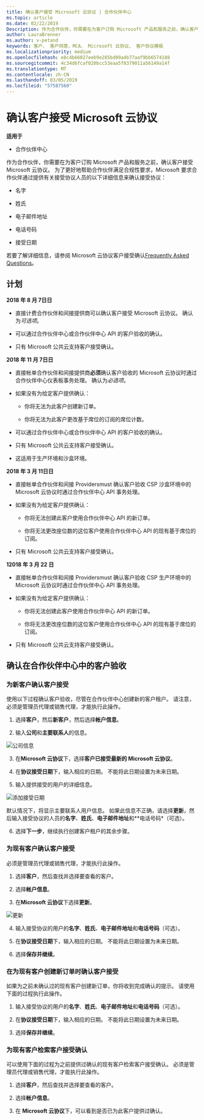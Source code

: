 ```yaml
---
title: 确认客户接受 Microsoft 云协议 | 合作伙伴中心
ms.topic: article
ms.date: 02/22/2019
Description: 作为合作伙伴，你需要在为客户订购 Microsoft 产品和服务之前，确认客户接受 Microsoft 云协议。 更好地帮助合作伙伴满足合规性要求，Microsoft 要求合作伙伴要接受该协议的人员有关的某些详细信息，从而确认接受。
author: LauraBrenner
ms.author: v-petand
keywords: 客户、 客户同意，MCA、 Microsoft 云协议、 客户协议模板
ms.localizationpriority: medium
ms.openlocfilehash: e8c4b66027eeb9e285bd09a4b77aaf9bb6574188
ms.sourcegitcommit: 4c34d6fcaf020bcc53eaa5f0379011a56149a14f
ms.translationtype: MT
ms.contentlocale: zh-CN
ms.lasthandoff: 03/05/2019
ms.locfileid: "57587560"
---
```

# <a name="confirm-customer-acceptance-of-the-microsoft-cloud-agreement"></a>确认客户接受 Microsoft 云协议

**适用于**
-  合作伙伴中心

作为合作伙伴，你需要在为客户订购 Microsoft 产品和服务之前，确认客户接受 Microsoft 云协议。 为了更好地帮助合作伙伴满足合规性要求，Microsoft 要求合作伙伴通过提供有关接受协议人员的以下详细信息来确认接受协议： 

-   名字

-   姓氏

-   电子邮件地址

-   电话号码

-   接受日期

若要了解详细信息，请参阅 Microsoft 云协议客户接受确认[Frequently Asked Questions](https://docs.microsoft.com/en-us/partner-center/confirm-consent-faq)。

## <a name="schedule"></a>计划

**2018 年 8 月 7日日**

-   直接计费合作伙伴和间接提供商可以确认客户接受 Microsoft 云协议。 确认为*可选项*。

-   可以通过合作伙伴中心或合作伙伴中心 API 的客户验收的确认。

-   只有 Microsoft 公共云支持客户接受确认。


**2018 年 11 月 7日日**

-   直接帐单合作伙伴和间接提供商**必须**确认客户验收的 Microsoft 云协议时通过合作伙伴中心仪表板事务处理。 确认为*必选项*。

-   如果没有为给定客户提供确认：

    -   你将无法为此客户创建新订单。

    -   你将无法为此客户更改基于席位的订阅的席位计数。

-   可以通过合作伙伴中心或合作伙伴中心 API 的客户验收的确认。

-   只有 Microsoft 公共云支持客户接受确认。

-   这适用于生产环境和沙盒环境。

**2018 年 3 月 11日日**

- 直接帐单合作伙伴和间接 Providersmust 确认客户验收 CSP 沙盒环境中的 Microsoft 云协议时通过合作伙伴中心 API 事务处理。
- 如果没有为给定客户提供确认：

    - 你将无法创建此客户使用合作伙伴中心 API 的新订单。
 
    - 你将无法更改座位数的这位客户使用合作伙伴中心 API 的现有基于席位的订阅。
- 只有 Microsoft 公共云支持客户接受确认。 

**12018 年 3 月 22 日**

- 直接帐单合作伙伴和间接 Providersmust 确认客户验收 CSP 生产环境中的 Microsoft 云协议时通过合作伙伴中心 API 事务处理。

- 如果没有为给定客户提供确认：
  - 你将无法创建此客户使用合作伙伴中心 API 的新订单。

  - 你将无法更改座位数的这位客户使用合作伙伴中心 API 的现有基于席位的订阅。
-  只有 Microsoft 公共云支持客户接受确认。







## <a name="confirming-customer-acceptance-in-partner-center"></a>确认在合作伙伴中心中的客户验收

### <a name="confirm-customer-acceptance-for-a-new-customer"></a>为新客户确认客户接受

使用以下过程确认客户验收，尽管在合作伙伴中心创建新的客户租户。 请注意，必须是管理员代理或销售代理，才能执行此操作。
 
1.  选择**客户**，然后**新客户**，然后选择**帐户信息**。

2.  输入**公司**和**主要联系人**的信息。

![公司信息](images/mca/mca1.png)

3.  在**Microsoft 云协议**下，选择**客户已接受最新的 Microsoft 云协议**。 

4.  在**协议接受日期**下，输入相应的日期。 不能将此日期设置为未来日期。

5.  输入提供接受的用户的详细信息。 

![添加接受日期](images/mca/MCA3.png)

默认情况下，将显示主要联系人用户信息。 如果此信息不正确，请选择**更新**，然后输入接受协议的人员的**名字**、**姓氏**、**电子邮件地址**和**电话号码*（可选）。

6.  选择**下一步**，继续执行创建客户租户的其余步骤。

### <a name="confirm-customer-acceptance-for-an-existing-customer"></a>为现有客户确认客户接受

必须是管理员代理或销售代理，才能执行此操作。 

1.  选择**客户**，然后查找并选择要查看的客户。 

2.  选择**帐户信息**。

3.  在**Microsoft 云协议**下选择**更新**。

![更新](images/mca/mca4.png)

4.  输入接受协议的用户的**名字**、**姓氏**、**电子邮件地址**和**电话号码**（可选）。

5.  在**协议接受日期**下，输入相应的日期。 不能将此日期设置为未来日期。

6.  选择**保存并继续**。

### <a name="confirm-customer-acceptance-while-creating-new-order-for-an-existing-customer"></a>在为现有客户创建新订单时确认客户接受

如果为之前未确认过的现有客户创建新订单，你将收到完成确认的提示。 请使用下面的过程执行此操作。 

1.  输入接受协议的用户的**名字**、**姓氏**、**电子邮件地址**和**电话号码**（可选）。

2.  在**协议接受日期**下，输入相应的日期。 不能将此日期设置为未来日期。

3.  选择**保存并继续**。


### <a name="retrieve-confirmation-of-customer-acceptance-for-an-existing-customer"></a>为现有客户检索客户接受确认

可以使用下面的过程为之前提供过确认的现有客户检索客户接受确认。 必须是管理员代理或销售代理，才能执行此操作。 

1.  选择**客户**，然后查找并选择要查看的客户。 

2.  选择**帐户信息**。

3.  在 **Microsoft 云协议**下，可以看到是否已为此客户提供过确认。

